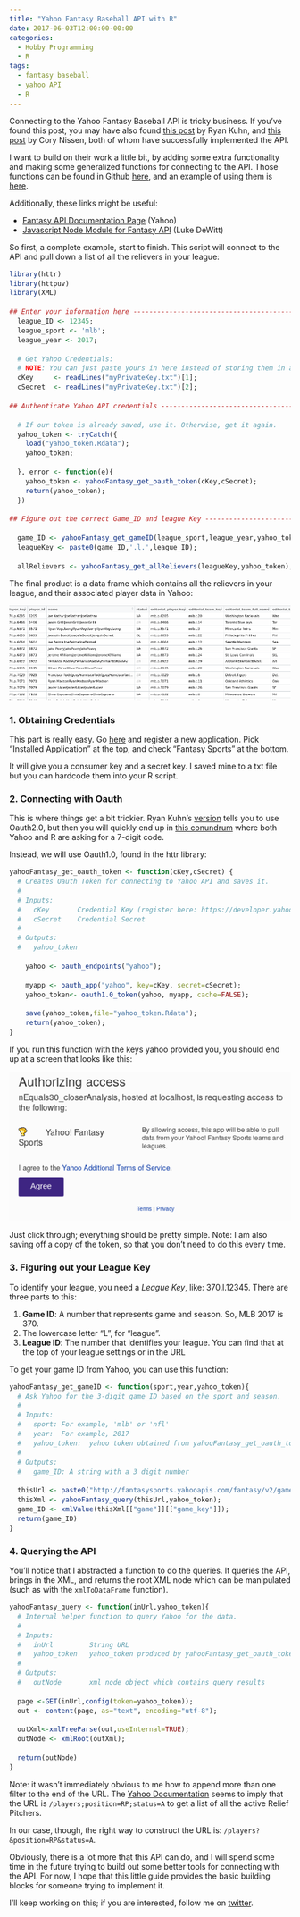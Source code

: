 ```yaml
---
title: "Yahoo Fantasy Baseball API with R"
date: 2017-06-03T12:00:00-00:00
categories:
  - Hobby Programming
  - R
tags:
  - fantasy baseball
  - yahoo API
  - R
---
```



Connecting to the Yahoo Fantasy Baseball API is tricky business. If you’ve found this post, you may have also found [this post](http://ryankuhn.net/blog/Fantasy-Football-in-R-Part-I) by Ryan Kuhn, and [this post](http://blog.corynissen.com/2013/12/using-r-to-analyze-yahoo-fantasy.html) by Cory Nissen, both of whom have successfully implemented the API.

I want to build on their work a little bit, by adding some extra functionality and making some generalized functions for connecting to the API. Those functions can be found in Github [here](https://github.com/nequals30/baseball_closer/blob/master/R_func_yahooAPI.R), and an example of using them is [here](https://github.com/nequals30/baseball_closer/blob/master/R_main_baseballCloser.R).

Additionally, these links might be useful:

* [Fantasy API Documentation Page](https://developer.yahoo.com/fantasysports/guide/) (Yahoo)
* [Javascript Node Module for Fantasy API](http://yfantasysandbox.herokuapp.com/) (Luke DeWitt)

So first, a complete example, start to finish. This script will connect to the API and pull down a list of all the relievers in your league:

```R
library(httr)
library(httpuv)
library(XML)

## Enter your information here --------------------------------------------------------
  league_ID <- 12345;
  league_sport <- 'mlb';
  league_year <- 2017;

  # Get Yahoo Credentials:
  # NOTE: You can just paste yours in here instead of storing them in a file like me.
  cKey     <- readLines("myPrivateKey.txt")[1];
  cSecret  <- readLines("myPrivateKey.txt")[2];
  
## Authenticate Yahoo API credentials -------------------------------------------------

  # If our token is already saved, use it. Otherwise, get it again.
  yahoo_token <- tryCatch({
    load("yahoo_token.Rdata");
    yahoo_token;
    
  }, error <- function(e){
    yahoo_token <- yahooFantasy_get_oauth_token(cKey,cSecret);
    return(yahoo_token);
  })
  
## Figure out the correct Game_ID and league Key ---------------------------------------
  
  game_ID <- yahooFantasy_get_gameID(league_sport,league_year,yahoo_token);
  leagueKey <- paste0(game_ID,'.l.',league_ID);
  
  allRelievers <- yahooFantasy_get_allRelievers(leagueKey,yahoo_token);

```

The final product is a data frame which contains all the relievers in your league, and their associated player data in Yahoo:

![Data Frame with all RPs](/assets/images/blogPosts/yahooFantasy_rpDf.png)

### 1. Obtaining Credentials

This part is really easy. Go [here](https://developer.yahoo.com/apps/create/) and register a new application. Pick “Installed Application” at the top, and check “Fantasy Sports” at the bottom.

It will give you a consumer key and a secret key. I saved mine to a txt file but you can hardcode them into your R script.

### 2. Connecting with Oauth

This is where things get a bit trickier. Ryan Kuhn’s [version](http://ryankuhn.net/blog/Fantasy-Football-in-R-Part-I) tells you to use Oauth2.0, but then you will quickly end up in [this conundrum](https://stackoverflow.com/questions/36893652/integrating-yahoo-sports-api-data) where both Yahoo and R are asking for a 7-digit code.

Instead, we will use Oauth1.0, found in the httr library:

```R
yahooFantasy_get_oauth_token <- function(cKey,cSecret) {
  # Creates Oauth Token for connecting to Yahoo API and saves it.
  #
  # Inputs:
  #   cKey       Credential Key (register here: https://developer.yahoo.com/apps/create)
  #   cSecret    Credential Secret
  #
  # Outputs:
  #   yahoo_token

    yahoo <- oauth_endpoints("yahoo");
    
    myapp <- oauth_app("yahoo", key=cKey, secret=cSecret);
    yahoo_token<- oauth1.0_token(yahoo, myapp, cache=FALSE);
    
    save(yahoo_token,file="yahoo_token.Rdata");
    return(yahoo_token);
}
```

If you run this function with the keys yahoo provided you, you should end up at a screen that looks like this:

![Yahoo Fantasy Oauth](/assets/images/blogPosts/yahooFantasy_oauth.png)

Just click through; everything should be pretty simple. Note: I am also saving off a copy of the token, so that you don’t need to do this every time.

### 3. Figuring out your League Key

To identify your league, you need a _League Key_, like: 370.l.12345. There are three parts to this:

1. __Game ID__: A number that represents game and season. So, MLB 2017 is 370.
2. The lowercase letter “L”, for “league”.
3. __League ID__: The number that identifies your league. You can find that at the top of your league settings or in the URL

To get your game ID from Yahoo, you can use this function:

```R
yahooFantasy_get_gameID <- function(sport,year,yahoo_token){
  # Ask Yahoo for the 3-digit game_ID based on the sport and season.
  #
  # Inputs:
  #   sport: For example, 'mlb' or 'nfl'
  #   year:  For example, 2017
  #   yahoo_token:  yahoo token obtained from yahooFantasy_get_oauth_token
  #
  # Outputs:
  #   game_ID: A string with a 3 digit number
  
  thisUrl <- paste0("http://fantasysports.yahooapis.com/fantasy/v2/game/",sport,'?season=',year);
  thisXml <- yahooFantasy_query(thisUrl,yahoo_token);
  game_ID <- xmlValue(thisXml[["game"]][["game_key"]]);
  return(game_ID)
}
```

### 4. Querying the API

You’ll notice that I abstracted a function to do the queries. It queries the API, brings in the XML, and returns the root XML node which can be manipulated (such as with the `xmlToDataFrame` function).

```R
yahooFantasy_query <- function(inUrl,yahoo_token){
  # Internal helper function to query Yahoo for the data.
  #
  # Inputs:
  #   inUrl         String URL
  #   yahoo_token   yahoo_token produced by yahooFantasy_get_oauth_token
  #
  # Outputs: 
  #   outNode       xml node object which contains query results
  
  page <-GET(inUrl,config(token=yahoo_token));
  out <- content(page, as="text", encoding="utf-8");
  
  outXml<-xmlTreeParse(out,useInternal=TRUE);
  outNode <- xmlRoot(outXml);
  
  return(outNode)
}
```

Note: it wasn’t immediately obvious to me how to append more than one filter to the end of the URL. The [Yahoo Documentation](https://developer.yahoo.com/fantasysports/guide/#players-collection) seems to imply that the URL is `/players;position=RP;status=A` to get a list of all the active Relief Pitchers.

In our case, though, the right way to construct the URL is: `/players?&position=RP&status=A`.

Obviously, there is a lot more that this API can do, and I will spend some time in the future trying to build out some better tools for connecting with the API. For now, I hope that this little guide provides the basic building blocks for someone trying to implement it.

I’ll keep working on this; if you are interested, follow me on [twitter](https://twitter.com/nequals30).

